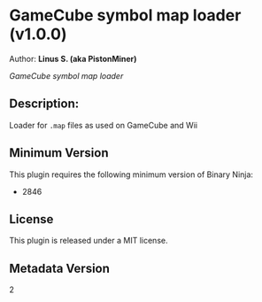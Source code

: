 # GameCube symbol map loader (v1.0.0)
Author: **Linus S. (aka PistonMiner)**

_GameCube symbol map loader_

## Description:

Loader for `.map` files as used on GameCube and Wii


## Minimum Version

This plugin requires the following minimum version of Binary Ninja:

* 2846


## License

This plugin is released under a MIT license.
## Metadata Version

2
